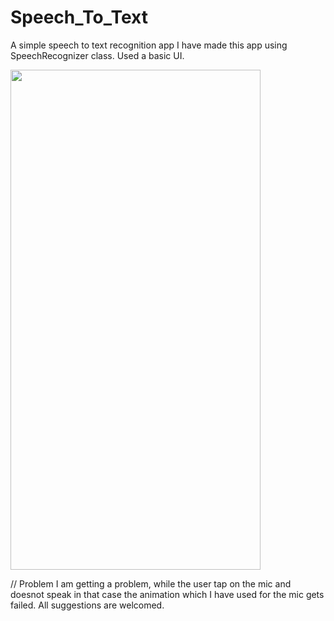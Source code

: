 # Speech_To_Text
A simple speech to text recognition app
I have made this app using SpeechRecognizer class.
Used a basic UI.

<img src="https://user-images.githubusercontent.com/55402565/124349801-b89ecd80-dc0e-11eb-8806-7ddc2c11ddd2.jpg" width="400" height="800"/>
<!-- ![IMG_20210703_143242 1](https://user-images.githubusercontent.com/55402565/124349801-b89ecd80-dc0e-11eb-8806-7ddc2c11ddd2.jpg width=200) -->


// Problem
I am getting a problem, while the user tap on the mic and doesnot speak in that case the animation which I have used for the mic gets failed.
All suggestions are welcomed.
